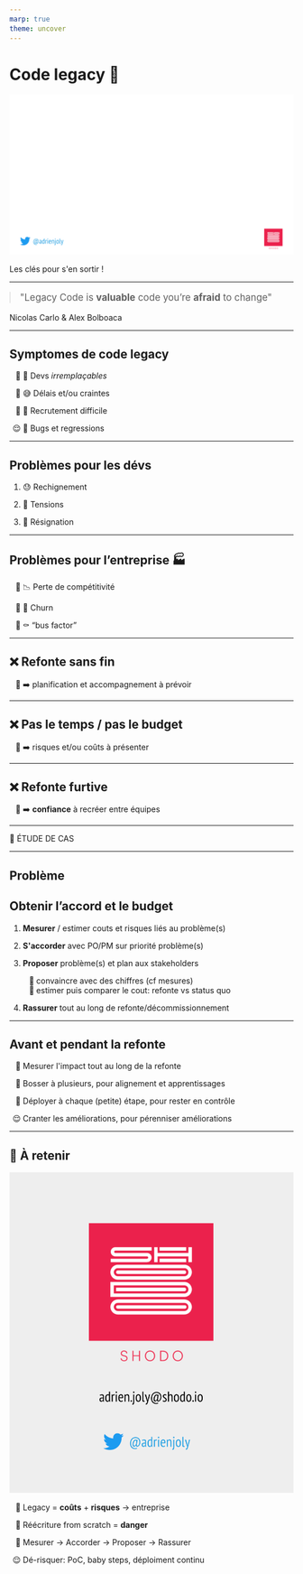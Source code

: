 ```yaml
---
marp: true
theme: uncover
---
```


<!-- proposal: https://gospeak.io/u/talks/code-legacy-les-cles-pour-s-en-sortir -->

# **Code legacy 🧟**

![bg](assets/background.png)

Les clés pour s'en sortir !

<style>
blockquote {
  font-size: 120%;
  margin: 0.8em 0;
}
</style>

<!--

PLAN

- Le code legacy (2mn)
- Pistes et écueils typiques ⇒ clés: (3mn)
- Étude de cas: (4mn)
- Take-aways: (1mn)
    - Devs ET entreprise ont **intérêt à maitriser** la complexité accidentelle de leur code
    - **Prioriser les problèmes** en fonction des coûts & risques induits ET de la direction stratégique de l’entreprise
    - **Convaincre** sur la base d’un **plan** avec objectifs mesurables
    - Avancer **progressivement**, en rassurant les personnes impactées

-->

---

> "Legacy Code is **valuable** code you’re **afraid** to change"

Nicolas Carlo & Alex Bolboaca

<!-- notion de peur mais aussi de valeur pour l'entreprise -->

---

## **Symptomes** de code legacy

* 👼 Devs *irremplaçables*

* 😅 Délais et/ou craintes

* 🫣 Recrutement difficile

* 🥵 Bugs et regressions

---

## Problèmes pour les **dévs**

1. 😓 Rechignement

2. 😤 Tensions

3. 🙈 Résignation

---

## Problèmes pour l’**entreprise** 🏭

- 📉 Perte de compétitivité

- 👋 Churn

- ⚰️ “bus factor” 

---

## ❌ Refonte sans fin

* ➡️ planification et accompagnement à prévoir

---

## ❌ Pas le temps / pas le budget

* ➡️ risques et/ou coûts à présenter

---

## ❌ Refonte furtive

* ➡️ **confiance** à recréer entre équipes

<!--
Raisons de ne pas le faire:
- perte de confiance: PM et/ou direction
- deux codebases à maintenir 🥵
- risque de refonte avortée
    - ex: codebase laissée dans un état encore pire
-->

---

📌 ÉTUDE DE CAS

---

## Problème

<!--
- [problème] équipe tech a du mal à maitriser la complexité croissante du code produit ⇒ bugs, regressions et coût d’onboarding 🥵
- [coordination] équipe produit veut internationaliser son app e-commerce, pour que les clients commandent depuis FR et USA 🌠
- [priorisation] équipe tech prévient que le code sous-jacent est fragile ⇒ risque de bugs, regressions et/ou retards sur la livraison 💣
- [plan] refonte du “checkout”, de manière à le rendre agnostique de la devise et des prestataires de livraison 🏗️
    - ⇒ réécriture en DDD
    - ⇒ suivi de progression: comptage d’évènement générés par version réécrite.
    - ⇒ acceptation du projet de refonte par équipes et CTO
- [réassurance] collaboration inter-équipe et livraison continue. 🤝
-->

## Obtenir **l’accord et le budget**

1. **Mesurer** / estimer couts et risques liés au problème(s)

2. **S'accorder** avec PO/PM sur priorité problème(s)

3. **Proposer** problème(s) et plan aux stakeholders

    - convaincre avec des chiffres (cf mesures)
    - estimer puis comparer le cout: refonte vs status quo

4. **Rassurer** tout au long de refonte/décommissionnement

---

## Avant et pendant **la refonte**

* Mesurer l'impact tout au long de la refonte
    <!-- pour voir la progression, motiver l’équipe et rassurer les stakeholders (notamment pour qu’ils accordent à nouveau du budget pour de prochains chantiers de refonte) -->

* Bosser à plusieurs, pour alignement et apprentissages

* Déployer à chaque (petite) étape, pour rester en contrôle

* Cranter les améliorations, pour pérenniser améliorations
    <!-- ex: activer un flag “strict” dès que possible, pour assurer que le nouveau code soit plus quali que l’ancien -->

---

## 🍱 **À retenir**

<style scoped>
@counter-style emoji-bullets {
  system: cyclic;
  symbols: "💸""🛑""🤝""😌";
  suffix: " ";
}

ul li {
  list-style-type: emoji-bullets;
}
</style>

![bg right](assets/final-slide.png)

* Legacy = **coûts** + **risques** → entreprise

* Réécriture from scratch = **danger**

* Mesurer → Accorder → Proposer → Rassurer

* Dé-risquer: PoC, baby steps, déploiment continu

